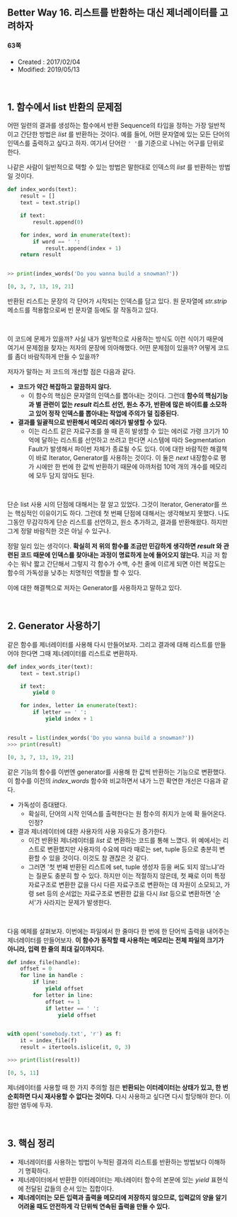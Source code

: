 ## Better Way 16. 리스트를 반환하는 대신 제너레이터를 고려하자

#### 63쪽

* Created : 2017/02/04
* Modified: 2019/05/13

<br>

## 1. 함수에서 list 반환의 문제점


어떤 일련의 결과를 생성하는 함수에서 반환 Sequence의 타입을 정하는 가장 일반적이고 간단한 방법은 _list_ 를 반환하는 것이다. 예를 들어, 어떤 문자열에 있는 모든 단어의 인덱스를 출력하고 싶다고 하자. 여기서 단어란 `' '`를 기준으로 나뉘는 어구를 단위로 한다.  

나같은 사람이 일반적으로 택할 수 있는 방법은 말한대로 인덱스의 _list_ 를 반환하는 방법일 것이다.


```python
def index_words(text):
    result = []
    text = text.strip()

    if text:
        result.append(0)

    for index, word in enumerate(text):
        if word == ' ':
            result.append(index + 1)
    return result


>> print(index_words('Do you wanna build a snowman?'))

[0, 3, 7, 13, 19, 21]
```

반환된 리스트는 문장의 각 단어가 시작되는 인덱스를 담고 있다. 원 문자열에 _str.strip_ 메소드를 적용함으로써 빈 문자열 등에도 잘 작동하고 있다.

<br>

이 코드에 문제가 있을까? 사실 내가 일반적으로 사용하는 방식도 이런 식이기 때문에 여기서 문제점을 찾자는 저자의 문장에 의아해했다. 어떤 문제점이 있을까? 어떻게 코드를 좀더 바람직하게 만들 수 있을까?  

저자가 말하는 저 코드의 개선할 점은 다음과 같다.  

* **코드가 약간 복잡하고 깔끔하지 않다.**  
  - 이 함수의 핵심은 문자열의 인덱스를 뽑아내는 것이다. 그런데 **함수의 핵심기능과 별 관련이 없는 _result_ 리스트 선언, 원소 추가, 반환에 많은 바이트를 소모하고 있어 정작 인덱스를 뽑아내는 작업에 주의가 덜 집중된다.**  
* **결과를 일괄적으로 반환해서 메모리 에러가 발생할 수 있다.**  
  - 이는 리스트 같은 자료구조를 쓸 때 흔히 발생할 수 있는 에러로 가령 크기가 10억에 달하는 리스트를 선언하고 쓰려고 한다면 시스템에 따라 Segmentation Fault가 발생해서 파이썬 자체가 종료될 수도 있다. 이에 대한 바람직한 해결책이 바로 Iterator, Generator를 사용하는 것이다. 이 둘은 _next_ 내장함수로 평가 시에만 한 번에 한 값씩 반환하기 때문에 아까처럼 10억 개의 개수를 메모리에 모두 담지 않아도 된다.  

<br>

단순 list 사용 시의 단점에 대해서는 잘 알고 있었다. 그것이 Iterator, Generator를 쓰는 핵심적인 이유이기도 하다. 그런데 첫 번째 단점에 대해서는 생각해보지 못했다. 나도 그동안 무감각하게 단순 리스트를 선언하고, 원소 추가하고, 결과를 반환해왔다. 하지만 그게 정말 바람직한 것은 아닐 수 있구나.  

정말 일리 있는 생각이다. **확실히 저 위의 함수를 조금만 민감하게 생각하면 _result_ 와 관련된 코드 때문에 인덱스를 찾아내는 과정이 명료하게 눈에 들어오지 않는다.** 지금 저 함수는 워낙 짧고 간단해서 그렇지 각 함수가 수백, 수천 줄에 이르게 되면 이런 복잡도는 함수의 가독성을 낮추는 치명적인 역할을 할 수 있다.  

이에 대한 해결책으로 저자는 Generator를 사용하자고 말하고 있다.

<br>


## 2. Generator 사용하기


같은 함수를 제너레이터를 사용해 다시 만들어보자. 그리고 결과에 대해 리스트를 만들어야 한다면 그때 제너레이터를 리스트로 변환하자.

```python
def index_words_iter(text):
    text = text.strip()

    if text:
        yield 0

    for index, letter in enumerate(text):
        if letter == ' ':
            yield index + 1


result = list(index_words('Do you wanna build a snowman?'))
>>> print(result)

[0, 3, 7, 13, 19, 21]
```

같은 기능의 함수를 이번엔 generator를 사용해 한 값씩 반환하는 기능으로 변환했다. 이 함수를 이전의 _index\_words_ 함수와 비교하면서 내가 느낀 확연한 개선은 다음과 같다.

* 가독성이 증대됐다.
  - 확실히, 단어의 시작 인덱스를 출력한다는 원 함수의 취지가 눈에 확 들어온다. 인정?
* 결과 제너레이터에 대한 사용자의 사용 자유도가 증가한다.
  - 이건 반환된 제너레이터를 _list_ 로 변환하는 코드를 통해 느꼈다. 위 예에서는 리스트로 변환했지만 사용자의 수요에 따라 때로는 set, tuple 등으로 충분히 변환할 수 있을 것이다. 이것도 참 괜찮은 것 같다.
  - 그러면 '첫 번째 반환된 리스트에 set, tuple 생성자 등을 써도 되지 않느냐'라는 질문도 충분히 할 수 있다. 하지만 이는 적절하지 않은데, 첫 째로 이미 특정 자료구조로 변환한 값을 다시 다른 자료구조로 변환하는 데 자원이 소모되고, 가령 set 등의 순서없는 자료구조로 변환한 값을 다시 _list_ 등으로 변환하면 '순서'가 사라지는 문제가 발생한다.

<br>

다음 예제를 살펴보자. 이번에는 파일에서 한 줄마다 한 번에 한 단어씩 출력을 내어주는 제너레이터를 만들어보자. **이 함수가 동작할 때 사용하는 메모리는 전체 파일의 크기가 아니라, 입력 한 줄의 최대 길이까지다.**


```python
def index_file(handle):
    offset = 0
    for line in handle :
        if line:
            yield offset
        for letter in line:
            offset += 1
            if letter == ' ':
                yield offset


with open('somebody.txt', 'r') as f:
    it = index_file(f)
    result = itertools.islice(it, 0, 3)

>>> print(list(result))

[0, 5, 11]
```

제너레이터를 사용할 때 한 가지 주의할 점은 **반환되는 이터레이터는 상태가 있고, 한 번 순회하면 다시 재사용할 수 없다는 것이다.** 다시 사용하고 싶다면 다시 할당해야 한다. 이 점만 염두에 두자.

<br>


## 3. 핵심 정리

* 제너레이터를 사용하는 방법이 누적된 결과의 리스트를 반환하는 방법보다 이해하기 명확하다.  
* 제너레이터에서 반환한 이터레이터는 제너레이터 함수의 본문에 있는 _yield_ 표현식에 전달된 값들의 순서 있는 집합이다.
* **제너레이터는 모든 입력과 출력을 메모리에 저장하지 않으므로, 입력값의 양을 알기 어려울 때도 안전하게 각 단위씩 연속된 출력을 만들 수 있다.**
